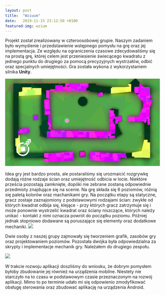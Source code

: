 ```yaml
---
layout: post
title:  "Wziuum"
date:   2019-11-15 23:12:50 +0100
featured-img: wzium
---
```

Projekt został zrealizowany w czteroosobowej grupie. Naszym zadaniem było wymyślenie i przedstawienie wstępnego pomysłu na grę oraz jej implementacja. Ze względu na ograniczenia czasowe zdecydowaliśmy się na prostą grę, której celem jest przeniesienie świecącego kwadratu z jednego punktu do drugiego za pomocą precyzyjnych wystrzałów, odbić oraz specjalnych umiejętności. Gra została wykona z wykorzystaniem silnika **Unity**.

![](https://raw.githubusercontent.com/jacekbla/jacekbla.github.io/master/assets/img/posts/content/wzium/mobile.jpg)

Idea gry jest bardzo prosta, ale postaraliśmy się urozmaicić rozgrywkę dodają różne rodzaje ścian oraz umiejętność odbicia w locie. Niektóre prześcia pozostają zamknięte, dopóki nie zebrane zostaną odpowiednie przedmioty znajdujące się na scenie. 
Na grę składa się 6 poziomów, różnią się paletą kolorów oraz machanikami gry. Na początku etapy są statyczne, gracz zostaje zaznajomiony z podstawowymi rodzajami ścian: zwykłe od których kwadrat odbija się, klejące - przy których gracz zatrzymuje się i może ponownie wystrzelić kwadrat oraz ściany niszczące, których należy unikać - kontakt z nimi oznacza powrót do początku poziomu. Później jednak stopniowo dodawane są poruszające się elementy oraz dodatkowe mechaniki.
![](https://raw.githubusercontent.com/jacekbla/jacekbla.github.io/master/assets/img/posts/content/wzium/mid_air.gif)

Dwie osoby z naszej grupy zajmowały się tworzeniem grafik, zasobów gry oraz projektowaniem poziomów. Pozostała dwójka była odpowiedzialna za skrypty i implementacje mechanik gry. Należałem do drugiego zespołu.

![](https://raw.githubusercontent.com/jacekbla/jacekbla.github.io/master/assets/img/posts/content/wzium/rotate.gif)

W trakcie rozwoju aplikacji doszliśmy do wniosku, że dobrym pomysłem byłoby zbudowanie jej również na urządzenia mobilne. Niestety nie starczyło na to czasu w podstawowym czasie przeznaczonym na rozwój aplikacji. Mimo to po terminie udało mi się odpowienio zmodyfikować obsługę sterowania oraz zbudować aplikację na urządzenia Android.
